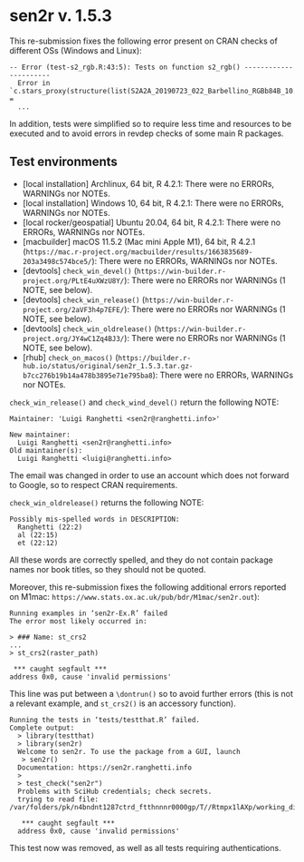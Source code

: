 # sen2r v. 1.5.3

This re-submission fixes the following error present on CRAN checks of different
OSs (Windows and Linux):
```
-- Error (test-s2_rgb.R:43:5): Tests on function s2_rgb() ----------------------
  Error in `c.stars_proxy(structure(list(S2A2A_20190723_022_Barbellino_RGBb84B_10.tif = 
  ...
```
In addition, tests were simplified so to require less time and resources 
to be executed and to avoid errors in revdep checks of some main R packages.

## Test environments
* [local installation] Archlinux, 64 bit, R 4.2.1: 
    There were no ERRORs, WARNINGs nor NOTEs.
* [local installation] Windows 10, 64 bit, R 4.2.1: 
    There were no ERRORs, WARNINGs nor NOTEs.
* [local rocker/geospatial] Ubuntu 20.04, 64 bit, R 4.2.1: 
    There were no ERRORs, WARNINGs nor NOTEs.
* [macbuilder] macOS 11.5.2 (Mac mini Apple M1), 64 bit, R 4.2.1
    (`https://mac.r-project.org/macbuilder/results/1663835689-203a3498c574bce5/`):
    There were no ERRORs, WARNINGs nor NOTEs.
* [devtools] `check_win_devel()`
    (`https://win-builder.r-project.org/PLtE4uXWzU8Y/`): 
    There were no ERRORs nor WARNINGs (1 NOTE, see below).
* [devtools] `check_win_release()`
    (`https://win-builder.r-project.org/2aVF3h4p7EFE/`): 
    There were no ERRORs nor WARNINGs (1 NOTE, see below).
* [devtools] `check_win_oldrelease()`
    (`https://win-builder.r-project.org/JY4wC1Zq4BJ3/`): 
    There were no ERRORs nor WARNINGs (1 NOTE, see below).
* [rhub] `check_on_macos()`
    (`https://builder.r-hub.io/status/original/sen2r_1.5.3.tar.gz-b7cc276b19b14a478b3895e71e795ba8`): 
    There were no ERRORs, WARNINGs nor NOTEs.

`check_win_release()` and `check_wind_devel()` return the following NOTE:
```
Maintainer: 'Luigi Ranghetti <sen2r@ranghetti.info>'

New maintainer:
  Luigi Ranghetti <sen2r@ranghetti.info>
Old maintainer(s):
  Luigi Ranghetti <luigi@ranghetti.info>
```
The email was changed in order to use an account which does not forward to 
Google, so to respect CRAN requirements.

`check_win_oldrelease()` returns the following NOTE:
```
Possibly mis-spelled words in DESCRIPTION:
  Ranghetti (22:2)
  al (22:15)
  et (22:12)
```
All these words are correctly spelled, and they do not contain package names
nor book titles, so they should not be quoted.


Moreover, this re-submission fixes the following additional errors reported on M1mac: `https://www.stats.ox.ac.uk/pub/bdr/M1mac/sen2r.out`):

```
Running examples in ‘sen2r-Ex.R’ failed
The error most likely occurred in:

> ### Name: st_crs2
...
> st_crs2(raster_path)

 *** caught segfault ***
address 0x0, cause 'invalid permissions'
```

This line was put between a `\dontrun()` so to avoid further errors 
(this is not a relevant example, and `st_crs2()` is an accessory function).

```
Running the tests in ‘tests/testthat.R’ failed.
Complete output:
  > library(testthat)
  > library(sen2r)
  Welcome to sen2r. To use the package from a GUI, launch
   > sen2r()
  Documentation: https://sen2r.ranghetti.info
  > 
  > test_check("sen2r")
  Problems with SciHub credentials; check secrets.
  trying to read file: /var/folders/pk/n4bndnt1287ctrd_ftthnnnr0000gp/T//Rtmpx1lAXp/working_dir/RtmpA93TpK/out_test7_15dab1b19bcef/BOA/S2A2A_20190723_022_Barbellino_BOA_10.tif
  
   *** caught segfault ***
  address 0x0, cause 'invalid permissions'
```

This test now was removed, as well as all tests requiring authentications.
